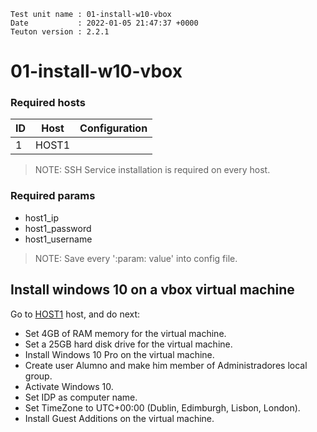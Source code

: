 ```
Test unit name : 01-install-w10-vbox
Date           : 2022-01-05 21:47:37 +0000
Teuton version : 2.2.1
```

# 01-install-w10-vbox

### Required hosts

| ID | Host | Configuration |
| --- | --- | --- |
| 1 | HOST1 |  |

> NOTE: SSH Service installation is required on every host.

### Required params
* host1_ip
* host1_password
* host1_username

> NOTE: Save every ':param: value' into config file.

## Install windows 10 on a vbox virtual machine


Go to [HOST1](#required-hosts) host, and do next:
* Set 4GB of RAM memory for the virtual machine.
* Set a 25GB hard disk drive for the virtual machine.
* Install Windows 10 Pro on the virtual machine.
* Create user Alumno and make him member of Administradores local group.
* Activate Windows 10.
* Set IDP as computer name.
* Set TimeZone to UTC+00:00 (Dublin, Edimburgh, Lisbon, London).
* Install Guest Additions on the virtual machine.
